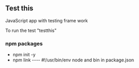 ## Test this

JavaScript app with testing frame work

To run the test "testthis"

### npm packages
* npm init -y 
* npm link ---- #!/usr/bin/env node and bin in package.json



